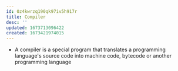 ```yaml
---
id: 0z4kwrzq190qk97iv5h917r
title: Compiler
desc: ''
updated: 1673713096422
created: 1673421974015
---
```


- A compiler is a special program that translates a programming language's source code into machine code, bytecode or another programming language